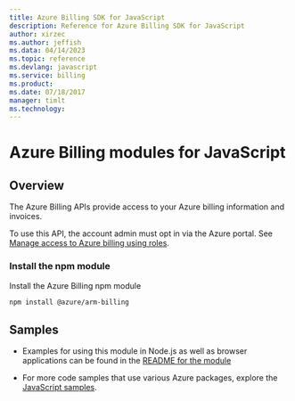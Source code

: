 ```yaml
---
title: Azure Billing SDK for JavaScript
description: Reference for Azure Billing SDK for JavaScript
author: xirzec
ms.author: jeffish
ms.data: 04/14/2023
ms.topic: reference
ms.devlang: javascript
ms.service: billing
ms.product: 
ms.date: 07/18/2017
manager: timlt
ms.technology: 
---
```

# Azure Billing modules for JavaScript

## Overview
The Azure Billing APIs provide access to your Azure billing information and invoices.

To use this API, the account admin must opt in via the Azure portal. See [Manage access to Azure billing using roles](https://docs.microsoft.com/azure/billing/billing-manage-access).

### Install the npm module 

Install the Azure Billing npm module 

```bash
npm install @azure/arm-billing
```

## Samples

* Examples for using this module in Node.js as well as browser applications can be found in the [README for the module](https://www.npmjs.com/package/@azure/arm-billing)

* For more code samples that use various Azure packages, explore the [JavaScript samples](https://docs.microsoft.com/samples/browse/?languages=javascript).